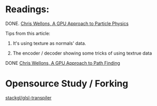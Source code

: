 # Readings:

DONE. [Chris Wellons, A GPU Approach to Particle Physics](https://nullprogram.com/blog/2014/06/29/)

Tips from this article:

1. It's using texture as normals' data.

2. The encoder / decoder showing some tricks of using textrue data

DONE [Chris Wellons, A GPU Approach to Path Finding](https://nullprogram.com/blog/2014/06/22/)


# Opensource Study / Forking

[stackgl/glsl-transpiler](https://github.com/stackgl/glsl-transpiler)

